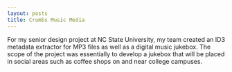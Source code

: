 ```yaml
---
layout: posts
title: Crumbs Music Media
---
```


For my senior design project at NC State University, my team created an ID3 metadata extractor for MP3 files as well as a digital music jukebox. The scope of the project was essentially to develop a jukebox that will be placed in social areas such as coffee shops on and near college campuses.